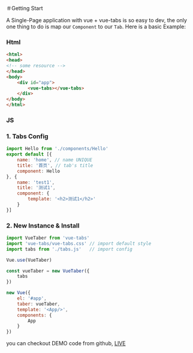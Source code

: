 ＃Getting Start

A Single-Page application with vue + vue-tabs is so easy to dev, the only one thing to do is map our `Component` to our `Tab`. Here is a basic Example:

### Html

``` html
<html>
<head>
<!-- some resource -->    
</head>
<body>
    <div id="app">
        <vue-tabs></vue-tabs>
    </div>
</body>
</html>
``` 

### JS

### 1. Tabs Config

``` js
import Hello from './components/Hello'
export default [{
    name: 'home', // name UNIQUE
    title: '首页', // tab's title
    component: Hello
}, {
    name: 'test1',
    title: '测试1',
    component: {
        template: '<h2>测试1</h2>'
    }
}]
```

### 2. New Instance & Install

```js
import VueTaber from 'vue-tabs'
import 'vue-tabs/vue-tabs.css' // import default style
import tabs from './tabs.js'   // import config

Vue.use(VueTaber)

const vueTaber = new VueTaber({
    tabs
})

new Vue({
    el: '#app',
    taber: vueTaber,
    template: '<App/>',
    components: {
        App
    }
})
```

you can checkout DEMO code from github, [LIVE](http://alexqdjay.oschina.io/vue-tab)

